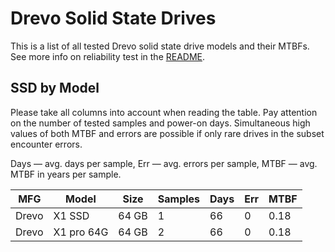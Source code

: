 Drevo Solid State Drives
========================

This is a list of all tested Drevo solid state drive models and their MTBFs. See
more info on reliability test in the [README](https://github.com/bsdhw/SMART).

SSD by Model
------------

Please take all columns into account when reading the table. Pay attention on the
number of tested samples and power-on days. Simultaneous high values of both MTBF
and errors are possible if only rare drives in the subset encounter errors.

Days — avg. days per sample,
Err  — avg. errors per sample,
MTBF — avg. MTBF in years per sample.

| MFG       | Model              | Size   | Samples | Days  | Err   | MTBF   |
|-----------|--------------------|--------|---------|-------|-------|--------|
| Drevo     | X1 SSD             | 64 GB  | 1       | 66    | 0     | 0.18   |
| Drevo     | X1 pro 64G         | 64 GB  | 2       | 66    | 0     | 0.18   |
